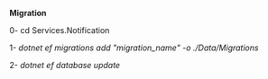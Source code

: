 **Migration**

0- cd Services.Notification

1- *dotnet ef migrations add "migration_name" -o ./Data/Migrations*

2- *dotnet ef database update*